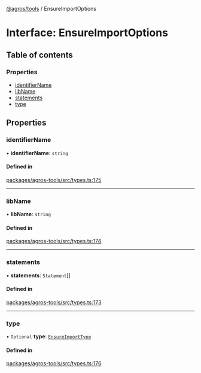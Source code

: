 [@agros/tools](../index.md) / EnsureImportOptions

# Interface: EnsureImportOptions

## Table of contents

### Properties

- [identifierName](EnsureImportOptions.md#identifiername)
- [libName](EnsureImportOptions.md#libname)
- [statements](EnsureImportOptions.md#statements)
- [type](EnsureImportOptions.md#type)

## Properties

### <a id="identifiername" name="identifiername"></a> identifierName

• **identifierName**: `string`

#### Defined in

[packages/agros-tools/src/types.ts:175](https://github.com/agrosjs/agros/blob/f5a170d/packages/agros-tools/src/types.ts#L175)

___

### <a id="libname" name="libname"></a> libName

• **libName**: `string`

#### Defined in

[packages/agros-tools/src/types.ts:174](https://github.com/agrosjs/agros/blob/f5a170d/packages/agros-tools/src/types.ts#L174)

___

### <a id="statements" name="statements"></a> statements

• **statements**: `Statement`[]

#### Defined in

[packages/agros-tools/src/types.ts:173](https://github.com/agrosjs/agros/blob/f5a170d/packages/agros-tools/src/types.ts#L173)

___

### <a id="type" name="type"></a> type

• `Optional` **type**: [`EnsureImportType`](../index.md#ensureimporttype)

#### Defined in

[packages/agros-tools/src/types.ts:176](https://github.com/agrosjs/agros/blob/f5a170d/packages/agros-tools/src/types.ts#L176)
